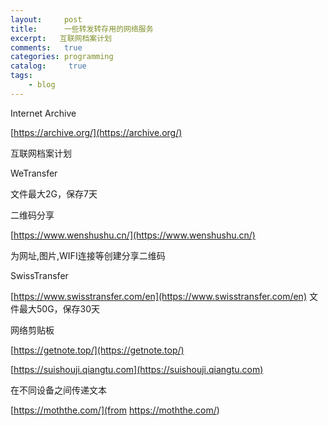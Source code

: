 ```yaml
---
layout:     post
title:      一些转发转存用的网络服务
excerpt:   互联网档案计划
comments:   true
categories: programming
catalog: 	 true
tags:
    - blog
---
```

Internet Archive

[https://archive.org/](https://archive.org/)

互联网档案计划

WeTransfer

文件最大2G，保存7天

二维码分享

[https://www.wenshushu.cn/](https://www.wenshushu.cn/)

为网址,图片,WIFI连接等创建分享二维码

SwissTransfer

[https://www.swisstransfer.com/en](https://www.swisstransfer.com/en)
文件最大50G，保存30天

网络剪贴板

[https://getnote.top/](https://getnote.top/)

[https://suishouji.qiangtu.com](https://suishouji.qiangtu.com)

在不同设备之间传递文本

[https://moththe.com/](from https://moththe.com/)
